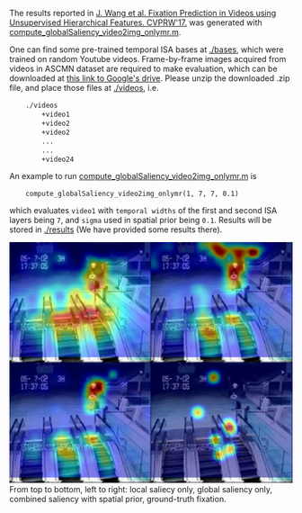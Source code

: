 
The results reported in [J. Wang et al. Fixation Prediction in Videos using Unsupervised Hierarchical Features. CVPRW'17.](http://openaccess.thecvf.com/content_cvpr_2017_workshops/w37/papers/Wang_Fixation_Prediction_in_CVPR_2017_paper.pdf) was generated with [compute_globalSaliency_video2img_onlymr.m](./compute_globalSaliency_video2img_onlymr). 

One can find some pre-trained temporal ISA bases at [./bases](./bases), which were trained on random Youtube videos. Frame-by-frame images acquired from videos in ASCMN dataset are required to make evaluation, which can be downloaded at [this link to Google's drive](https://drive.google.com/open?id=16HuPcK-5YQiMMIRmMULTLqMrS5FgzDml). Please unzip the downloaded .zip file, and place those files at [./videos](./videos), i.e.

```
	./videos
		+video1
		+video2
		+video2
		...
		...
		+video24
```

An example to run [compute_globalSaliency_video2img_onlymr.m](./compute_globalSaliency_video2img_onlymr) is 

```
	compute_globalSaliency_video2img_onlymr(1, 7, 7, 0.1)
```
which evaluates `video1` with `temporal widths` of the first and second ISA layers being `7`, and `sigma` used in spatial prior being `0.1`. Results will be stored in [./results](./results) (We have provided some results there).

![some result](./results/3_7_7_00009.png)
From top to bottom, left to right: local saliecy only, global saliency only, combined saliency with spatial prior, ground-truth fixation.
